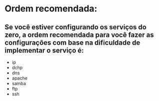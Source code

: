 # Ordem recomendada:

## Se você estiver configurando os serviços do zero, a ordem recomendada para você fazer as configurações com base na dificuldade de implementar o serviço é:

- ip
- dchp
- dns
- apache
- samba
- ftp
- ssh
